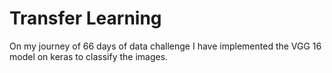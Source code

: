 # Transfer Learning
On my journey of 66 days of data challenge I have implemented the VGG 16 model on keras to classify the images. 
